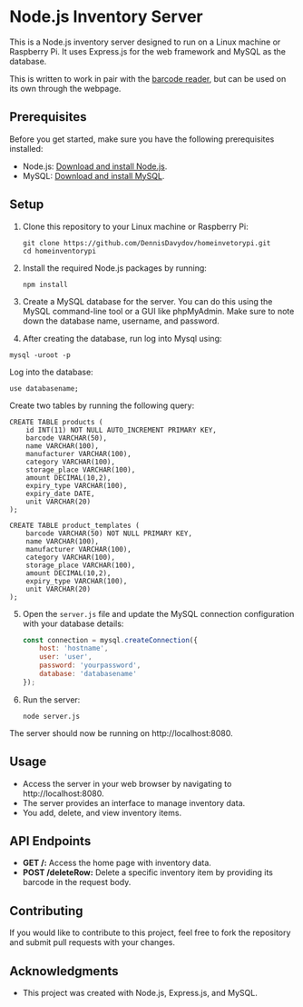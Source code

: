 
# Node.js Inventory Server

This is a Node.js inventory server designed to run on a Linux machine or Raspberry Pi. It uses Express.js for the web framework and MySQL as the database.

This is written to work in pair with the [barcode reader](https://github.com/DennisDavydov/barcodeReaderPy), but can be used on its own through the webpage.

## Prerequisites

Before you get started, make sure you have the following prerequisites installed:

- Node.js: [Download and install Node.js](https://nodejs.org/).
- MySQL: [Download and install MySQL](https://dev.mysql.com/downloads/mysql/).

## Setup

1. Clone this repository to your Linux machine or Raspberry Pi:

   ```
   git clone https://github.com/DennisDavydov/homeinvetorypi.git
   cd homeinventorypi
   ```

2. Install the required Node.js packages by running:

   ```
   npm install
   ```

3. Create a MySQL database for the server. You can do this using the MySQL command-line tool or a GUI like phpMyAdmin. Make sure to note down the database name, username, and 
password.

4. After creating the database, run log into Mysql using:

```
mysql -uroot -p
```
Log into the database:

```
use databasename;
```

Create two tables by running the following query:

```
CREATE TABLE products (
    id INT(11) NOT NULL AUTO_INCREMENT PRIMARY KEY,
    barcode VARCHAR(50),
    name VARCHAR(100),
    manufacturer VARCHAR(100),
    category VARCHAR(100),
    storage_place VARCHAR(100),
    amount DECIMAL(10,2),
    expiry_type VARCHAR(100),
    expiry_date DATE,
    unit VARCHAR(20)
);

CREATE TABLE product_templates (
    barcode VARCHAR(50) NOT NULL PRIMARY KEY,
    name VARCHAR(100),
    manufacturer VARCHAR(100),
    category VARCHAR(100),
    storage_place VARCHAR(100),
    amount DECIMAL(10,2),
    expiry_type VARCHAR(100),
    unit VARCHAR(20)
);

```

5. Open the `server.js` file and update the MySQL connection configuration with your database details:

   ```javascript
   const connection = mysql.createConnection({
       host: 'hostname',
       user: 'user',
       password: 'yourpassword',
       database: 'databasename' 
   });
   ```

6. Run the server:

   ```
   node server.js
   ```

The server should now be running on http://localhost:8080.

## Usage

- Access the server in your web browser by navigating to http://localhost:8080.
- The server provides an interface to manage inventory data.
- You add, delete, and view inventory items.

## API Endpoints

- **GET /:** Access the home page with inventory data.
- **POST /deleteRow:** Delete a specific inventory item by providing its barcode in the request body.

## Contributing

If you would like to contribute to this project, feel free to fork the repository and submit pull requests with your changes.

## Acknowledgments

- This project was created with Node.js, Express.js, and MySQL.
